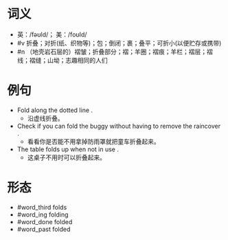 # 词义
- 英：/fəʊld/； 美：/foʊld/
- #v 折叠；对折(纸、织物等)；包；倒闭；裹；叠平；可折小(以便贮存或携带)
- #n （地壳岩石层的）褶皱；折叠部分；褶；羊圈；褶痕；羊栏；褶层；褶线；褶缝；山坳；志趣相同的人们
# 例句
- Fold along the dotted line .
	- 沿虚线折叠。
- Check if you can fold the buggy without having to remove the raincover .
	- 看看你是否能不用拿掉防雨罩就把童车折叠起来。
- The table folds up when not in use .
	- 这桌子不用时可以折叠起来。
# 形态
- #word_third folds
- #word_ing folding
- #word_done folded
- #word_past folded
